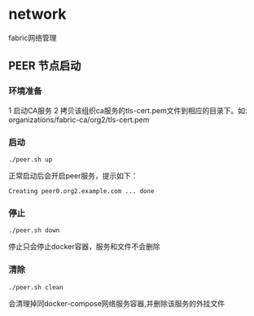 # network

fabric网络管理

## PEER 节点启动

### 环境准备
1 启动CA服务
2 拷贝该组织ca服务的tls-cert.pem文件到相应的目录下。如: organizations/fabric-ca/org2/tls-cert.pem 

### 启动
```
./peer.sh up
```
正常启动后会开启peer服务，提示如下：
```
Creating peer0.org2.example.com ... done
```

### 停止
```
./peer.sh down
```
停止只会停止docker容器，服务和文件不会删除


### 清除
```
./peer.sh clean
```
会清理掉同docker-compose网络服务容器,并删除该服务的外挂文件